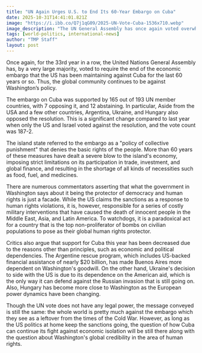```yaml
---
title: "UN Again Urges U.S. to End Its 60-Year Embargo on Cuba"
date: 2025-10-31T14:41:01.821Z
image: "https://i.ibb.co/Q7j1qG09/2025-UN-Vote-Cuba-1536x710.webp"
image_description: "The UN General Assembly has once again voted overwhelmingly in favour of the resolution calling for an end to the US blockade of #Cuba."
tags: [world-politics, international-news]
author: "TMP Staff"
layout: post
---
```


Once‍‌‍‍‌‍‌‍‍‌ again, for the 33rd year in a row, the United Nations General Assembly has, by a very large majority, voted to require the end of the economic embargo that the US has been maintaining against Cuba for the last 60 years or so. Thus, the global community continues to be against Washington’s policy.

The embargo on Cuba was supported by 165 out of 193 UN member countries, with 7 opposing it, and 12 abstaining. In particular, Aside from the USA and a few other countries, Argentina, Ukraine, and Hungary also opposed the resolution. This is a significant change compared to last year when only the US and Israel voted against the resolution, and the vote count was 187-2.

The island state referred to the embargo as a "policy of collective punishment" that denies the basic rights of the people. More than 60 years of these measures have dealt a severe blow to the island's economy, imposing strict limitations on its participation in trade, investment, and global finance, and resulting in the shortage of all kinds of necessities such as food, fuel, and medicines.

There are numerous commentators asserting that what the government in Washington says about it being the protector of democracy and human rights is just a facade. While the US claims the sanctions as a response to human rights violations, it is, however, responsible for a series of costly military interventions that have caused the death of innocent people in the Middle East, Asia, and Latin America. To watchdogs, it is a paradoxical act for a country that is the top non-proliferator of bombs on civilian populations to pose as their global human rights protector.

Critics also argue that support for Cuba this year has been decreased due to the reasons other than principles, such as economic and political dependencies. The Argentine rescue program, which includes US-backed financial assistance of nearly $20 billion, has made Buenos Aires more dependent on Washington's goodwill. On the other hand, Ukraine's decision to side with the US is due to its dependence on the American aid, which is the only way it can defend against the Russian invasion that is still going on. Also, Hungary has become more close to Washington as the European power dynamics have been changing.

Though the UN vote does not have any legal power, the message conveyed is still the same: the whole world is pretty much against the embargo which they see as a leftover from the times of the Cold War. However, as long as the US politics at home keep the sanctions going, the question of how Cuba can continue its fight against economic isolation will be still there along with the question about Washington's global credibility in the area of human ‍‌‍‍‌‍‌‍‍‌rights.

